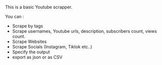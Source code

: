 This is a basic Youtube scrapper.

You can :
- Scrape by tags
- Scrape usernames, Youtube urls, description, subscribers count, views count.
- Scrape Websites
- Scrape Socials (Instagram, Tiktok etc..)
- Specify the output
- export as json or as CSV
